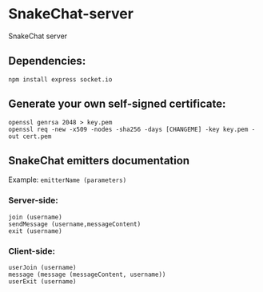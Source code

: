 # SnakeChat-server
SnakeChat server
## Dependencies:
```
npm install express socket.io
```
## Generate your own self-signed certificate:
```
openssl genrsa 2048 > key.pem
openssl req -new -x509 -nodes -sha256 -days [CHANGEME] -key key.pem -out cert.pem
```
## SnakeChat emitters documentation
Example: ```emitterName (parameters)```
### Server-side:
```
join (username)
sendMessage (username,messageContent)
exit (username)
```
### Client-side:
```
userJoin (username)
message (message (messageContent, username))
userExit (username)
```
